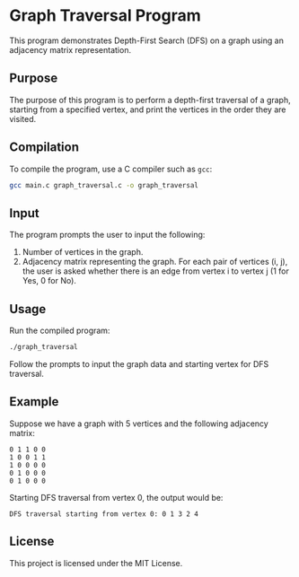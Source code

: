 
# Graph Traversal Program

This program demonstrates Depth-First Search (DFS) on a graph using an adjacency matrix representation.

## Purpose

The purpose of this program is to perform a depth-first traversal of a graph, starting from a specified vertex, and print the vertices in the order they are visited.

## Compilation

To compile the program, use a C compiler such as `gcc`:

```bash
gcc main.c graph_traversal.c -o graph_traversal
```

## Input

The program prompts the user to input the following:

1. Number of vertices in the graph.
2. Adjacency matrix representing the graph. For each pair of vertices (i, j), the user is asked whether there is an edge from vertex i to vertex j (1 for Yes, 0 for No).

## Usage

Run the compiled program:

```bash
./graph_traversal
```

Follow the prompts to input the graph data and starting vertex for DFS traversal.

## Example

Suppose we have a graph with 5 vertices and the following adjacency matrix:

```
0 1 1 0 0
1 0 0 1 1
1 0 0 0 0
0 1 0 0 0
0 1 0 0 0
```

Starting DFS traversal from vertex 0, the output would be:

```
DFS traversal starting from vertex 0: 0 1 3 2 4
```

## License

This project is licensed under the MIT License.

